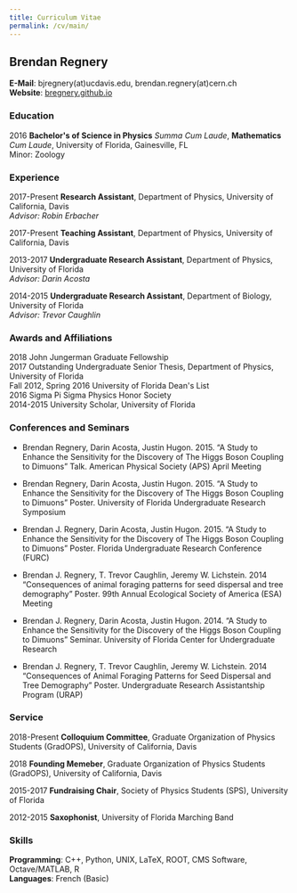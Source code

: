 ```yaml
---
title: Curriculum Vitae
permalink: /cv/main/
---
```


## Brendan Regnery
**E-Mail**: bjregnery(at)ucdavis.edu, brendan.regnery(at)cern.ch   
**Website**: [bregnery.github.io](bregnery.github.io)

### Education

2016 **Bachelor's of Science in Physics** *Summa Cum Laude*, **Mathematics** *Cum Laude*, University of Florida, Gainesville, FL  
Minor: Zoology

### Experience

2017-Present **Research Assistant**, Department of Physics, University of California, Davis  
*Advisor: Robin Erbacher*

2017-Present **Teaching Assistant**, Department of Physics, University of California, Davis

2013-2017 **Undergraduate Research Assistant**, Department of Physics, University of Florida  
*Advisor: Darin Acosta*

2014-2015 **Undergraduate Research Assistant**, Department of Biology, University of Florida  
*Advisor: Trevor Caughlin*

### Awards and Affiliations

2018 John Jungerman Graduate Fellowship  
2017 Outstanding Undergraduate Senior Thesis, Department of Physics, University of Florida  
Fall 2012, Spring 2016 University of Florida Dean's List  
2016 Sigma Pi Sigma Physics Honor Society  
2014-2015 University Scholar, University of Florida

### Conferences and Seminars

* Brendan Regnery, Darin Acosta, Justin Hugon. 2015. “A Study to Enhance the Sensitivity for the Discovery 
of The Higgs Boson Coupling to Dimuons” Talk. American Physical Society (APS) April Meeting

* Brendan Regnery, Darin Acosta, Justin Hugon. 2015. “A Study to Enhance the Sensitivity for the Discovery 
of The Higgs Boson Coupling to Dimuons” Poster. University of Florida Undergraduate Research Symposium

* Brendan J. Regnery, Darin Acosta, Justin Hugon. 2015. “A Study to Enhance the Sensitivity for the Discovery 
of The Higgs Boson Coupling to Dimuons” Poster. Florida Undergraduate Research Conference (FURC)

* Brendan J. Regnery, T. Trevor Caughlin, Jeremy W. Lichstein. 2014 “Consequences of animal foraging patterns 
for seed dispersal and tree demography” Poster. 99th Annual Ecological Society of America (ESA) Meeting

* Brendan J. Regnery, Darin Acosta, Justin Hugon. 2014. “A Study to Enhance the Sensitivity for the Discovery 
of the Higgs Boson Coupling to Dimuons” Seminar. University of Florida Center for Undergraduate Research

* Brendan J. Regnery, T. Trevor Caughlin, Jeremy W. Lichstein. 2014 “Consequences of Animal Foraging Patterns 
for Seed Dispersal and Tree Demography” Poster. Undergraduate Research Assistantship Program (URAP)

### Service

2018-Present **Colloquium Committee**, Graduate Organization of Physics Students (GradOPS), University of California, Davis

2018 **Founding Memeber**, Graduate Organization of Physics Students (GradOPS), University of California, Davis

2015-2017 **Fundraising Chair**, Society of Physics Students (SPS), University of Florida

2012-2015 **Saxophonist**, University of Florida Marching Band

### Skills

**Programming**: C++, Python, UNIX, LaTeX, ROOT, CMS Software, Octave/MATLAB, R  
**Languages**: French (Basic)


